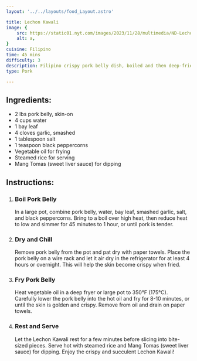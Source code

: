 ```yaml
---
layout: '../../layouts/food_Layout.astro'

title: Lechon Kawali
image: {
    src: https://static01.nyt.com/images/2023/11/28/multimedia/ND-Lechon-Kawali-bflv/ND-Lechon-Kawali-bflv-superJumbo.jpg,
    alt: a,
}
cuisine: Filipino
time: 45 mins
difficulty: 3
description: Filipino crispy pork belly dish, boiled and then deep-fried until golden and crispy, served with a side of liver sauce.
type: Pork

---
```

<div class="recipe-container">
    <div class="ingredients">
        <h2>Ingredients:</h2>
        <ul>
            <li>2 lbs pork belly, skin-on</li>
            <li>4 cups water</li>
            <li>1 bay leaf</li>
            <li>4 cloves garlic, smashed</li>
            <li>1 tablespoon salt</li>
            <li>1 teaspoon black peppercorns</li>
            <li>Vegetable oil for frying</li>
            <li>Steamed rice for serving</li>
            <li>Mang Tomas (sweet liver sauce) for dipping</li>
        </ul>
    </div>
    <div class="instructions">
        <h2>Instructions:</h2>
        <ol>
            <li><h3>Boil Pork Belly</h3>
                In a large pot, combine pork belly, water, bay leaf, smashed garlic, salt, and black peppercorns. Bring to a boil over high heat, then reduce heat to low and simmer for 45 minutes to 1 hour, or until pork is tender.
            </li>
            <li><h3>Dry and Chill</h3>
                Remove pork belly from the pot and pat dry with paper towels. Place the pork belly on a wire rack and let it air dry in the refrigerator for at least 4 hours or overnight. This will help the skin become crispy when fried.
            </li>
            <li><h3>Fry Pork Belly</h3>
                Heat vegetable oil in a deep fryer or large pot to 350°F (175°C). Carefully lower the pork belly into the hot oil and fry for 8-10 minutes, or until the skin is golden and crispy. Remove from oil and drain on paper towels.
            </li>
            <li><h3>Rest and Serve</h3>
                Let the Lechon Kawali rest for a few minutes before slicing into bite-sized pieces. Serve hot with steamed rice and Mang Tomas (sweet liver sauce) for dipping. Enjoy the crispy and succulent Lechon Kawali!
            </li>
        </ol>
    </div>
</div>
